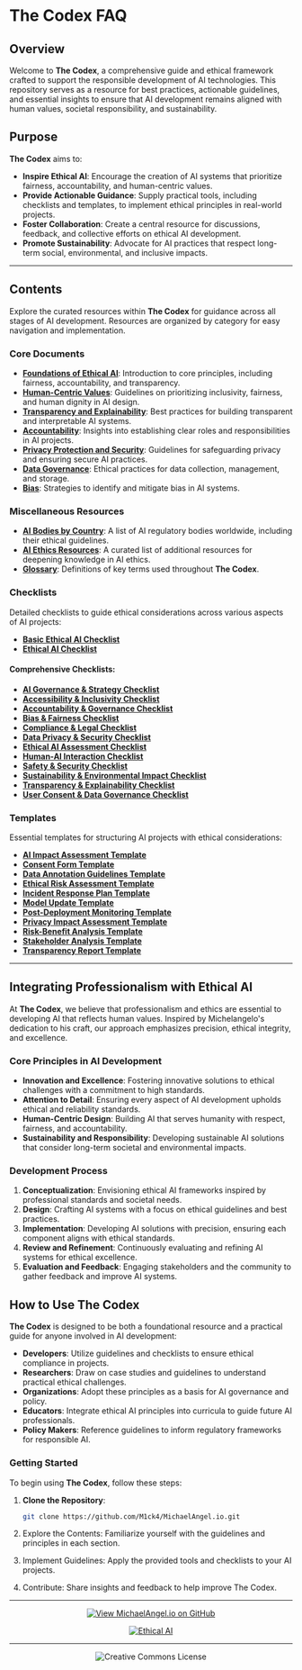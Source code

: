 # The Codex FAQ

## Overview

Welcome to **The Codex**, a comprehensive guide and ethical framework crafted to support the responsible development of AI technologies. This repository serves as a resource for best practices, actionable guidelines, and essential insights to ensure that AI development remains aligned with human values, societal responsibility, and sustainability.

## Purpose

**The Codex** aims to:

- **Inspire Ethical AI**: Encourage the creation of AI systems that prioritize fairness, accountability, and human-centric values.
- **Provide Actionable Guidance**: Supply practical tools, including checklists and templates, to implement ethical principles in real-world projects.
- **Foster Collaboration**: Create a central resource for discussions, feedback, and collective efforts on ethical AI development.
- **Promote Sustainability**: Advocate for AI practices that respect long-term social, environmental, and inclusive impacts.

---

## Contents

Explore the curated resources within **The Codex** for guidance across all stages of AI development. Resources are organized by category for easy navigation and implementation.

### Core Documents 

- **[Foundations of Ethical AI](https://github.com/M1ck4/MichaelAngel.io/blob/main/docs/the_codex/archive/Foundations_of_Ethical_AI.md)**: Introduction to core principles, including fairness, accountability, and transparency.
- **[Human-Centric Values](https://github.com/M1ck4/MichaelAngel.io/blob/main/docs/the_codex/archive/Human-Centric_Values.md)**: Guidelines on prioritizing inclusivity, fairness, and human dignity in AI design.
- **[Transparency and Explainability](https://github.com/M1ck4/MichaelAngel.io/blob/main/docs/the_codex/archive/Transparency_and_Explainability.md)**: Best practices for building transparent and interpretable AI systems.
- **[Accountability](https://github.com/M1ck4/MichaelAngel.io/blob/main/docs/the_codex/archive/Accountability.md)**: Insights into establishing clear roles and responsibilities in AI projects.
- **[Privacy Protection and Security](https://github.com/M1ck4/MichaelAngel.io/blob/main/docs/the_codex/archive/Privacy_Protection_and_Security.md)**: Guidelines for safeguarding privacy and ensuring secure AI practices.
- **[Data Governance](https://github.com/M1ck4/MichaelAngel.io/blob/main/docs/the_codex/archive/Data_Governance.md)**: Ethical practices for data collection, management, and storage.
- **[Bias](https://github.com/M1ck4/MichaelAngel.io/blob/main/docs/the_codex/archive/Bias.md)**: Strategies to identify and mitigate bias in AI systems.

### Miscellaneous Resources

- **[AI Bodies by Country](https://github.com/M1ck4/MichaelAngel.io/blob/main/docs/the_codex/misc/AI_Bodies_by_Country.md)**: A list of AI regulatory bodies worldwide, including their ethical guidelines.
- **[AI Ethics Resources](https://github.com/M1ck4/MichaelAngel.io/blob/main/docs/the_codex/misc/AI_Ethics_Resources.md)**: A curated list of additional resources for deepening knowledge in AI ethics.
- **[Glossary](https://github.com/M1ck4/MichaelAngel.io/blob/main/docs/the_codex/misc/Glossary.md)**: Definitions of key terms used throughout **The Codex**.

### Checklists

Detailed checklists to guide ethical considerations across various aspects of AI projects:

- **[Basic Ethical AI Checklist](https://github.com/M1ck4/MichaelAngel.io/blob/main/docs/the_codex/checklists/Basic_Ethical_AI_Checklist.md)**
- **[Ethical AI Checklist](https://github.com/M1ck4/MichaelAngel.io/blob/main/docs/the_codex/checklists/Ethical_AI_Checklist.md)**

#### Comprehensive Checklists:

- **[AI Governance & Strategy Checklist](https://github.com/M1ck4/MichaelAngel.io/blob/main/docs/the_codex/checklists/comprehensive_checklists/AI_Governance_%26_Strategy_Checklist.md)**
- **[Accessibility & Inclusivity Checklist](https://github.com/M1ck4/MichaelAngel.io/blob/main/docs/the_codex/checklists/comprehensive_checklists/Accessibility_%26_Inclusivity_Checklist.md)**
- **[Accountability & Governance Checklist](https://github.com/M1ck4/MichaelAngel.io/blob/main/docs/the_codex/checklists/comprehensive_checklists/Accountability_%26_Governance_Checklist.md)**
- **[Bias & Fairness Checklist](https://github.com/M1ck4/MichaelAngel.io/blob/main/docs/the_codex/checklists/comprehensive_checklists/Bias_%26_Fairness_Checklist.md)**
- **[Compliance & Legal Checklist](https://github.com/M1ck4/MichaelAngel.io/blob/main/docs/the_codex/checklists/comprehensive_checklists/Compliance_%26_Legal_Checklist.md)**
- **[Data Privacy & Security Checklist](https://github.com/M1ck4/MichaelAngel.io/blob/main/docs/the_codex/checklists/comprehensive_checklists/Data_Privacy_%26_Security_Checklist.md)**
- **[Ethical AI Assessment Checklist](https://github.com/M1ck4/MichaelAngel.io/blob/main/docs/the_codex/checklists/comprehensive_checklists/Ethical_AI_Assessment_Checklist.md)**
- **[Human-AI Interaction Checklist](https://github.com/M1ck4/MichaelAngel.io/blob/main/docs/the_codex/checklists/comprehensive_checklists/Human-AI_Interaction_Checklist.md)**
- **[Safety & Security Checklist](https://github.com/M1ck4/MichaelAngel.io/blob/main/docs/the_codex/checklists/comprehensive_checklists/Safety_%26_Security_Checklist.md)**
- **[Sustainability & Environmental Impact Checklist](https://github.com/M1ck4/MichaelAngel.io/blob/main/docs/the_codex/checklists/comprehensive_checklists/Sustainability_%26_Environmental_Impact_Checklist.md)**
- **[Transparency & Explainability Checklist](https://github.com/M1ck4/MichaelAngel.io/blob/main/docs/the_codex/checklists/comprehensive_checklists/Transparency_%26_Explainability_Checklist.md)**
- **[User Consent & Data Governance Checklist](https://github.com/M1ck4/MichaelAngel.io/blob/main/docs/the_codex/checklists/comprehensive_checklists/User_Consent_%26_Data_Governance_Checklist.md)**

### Templates

Essential templates for structuring AI projects with ethical considerations:

- **[AI Impact Assessment Template](https://github.com/M1ck4/MichaelAngel.io/blob/main/docs/the_codex/templates/AI_Impact_Assessment_Template.md)**
- **[Consent Form Template](https://github.com/M1ck4/MichaelAngel.io/blob/main/docs/the_codex/templates/Consent_Form_Template.md)**
- **[Data Annotation Guidelines Template](https://github.com/M1ck4/MichaelAngel.io/blob/main/docs/the_codex/templates/Data_Annotation_Guidelines_Template.md)**
- **[Ethical Risk Assessment Template](https://github.com/M1ck4/MichaelAngel.io/blob/main/docs/the_codex/templates/Ethical_Risk_Assessment_Template.md)**
- **[Incident Response Plan Template](https://github.com/M1ck4/MichaelAngel.io/blob/main/docs/the_codex/templates/Incident_Response_Plan_Template.md)**
- **[Model Update Template](https://github.com/M1ck4/MichaelAngel.io/blob/main/docs/the_codex/templates/Model_Update_Template.md)**
- **[Post-Deployment Monitoring Template](https://github.com/M1ck4/MichaelAngel.io/blob/main/docs/the_codex/templates/Post-Deployment_Monitoring_Template.md)**
- **[Privacy Impact Assessment Template](https://github.com/M1ck4/MichaelAngel.io/blob/main/docs/the_codex/templates/Privacy_Impact_Assessment_Template.md)**
- **[Risk-Benefit Analysis Template](https://github.com/M1ck4/MichaelAngel.io/blob/main/docs/the_codex/templates/Risk-Benefit_Analysis_Template.md)**
- **[Stakeholder Analysis Template](https://github.com/M1ck4/MichaelAngel.io/blob/main/docs/the_codex/templates/Stakeholder_Analysis_Template.md)**
- **[Transparency Report Template](https://github.com/M1ck4/MichaelAngel.io/blob/main/docs/the_codex/templates/Transparency_Report_Template.md)**

---

## Integrating Professionalism with Ethical AI

At **The Codex**, we believe that professionalism and ethics are essential to developing AI that reflects human values. Inspired by Michelangelo's dedication to his craft, our approach emphasizes precision, ethical integrity, and excellence.

### Core Principles in AI Development

- **Innovation and Excellence**: Fostering innovative solutions to ethical challenges with a commitment to high standards.
- **Attention to Detail**: Ensuring every aspect of AI development upholds ethical and reliability standards.
- **Human-Centric Design**: Building AI that serves humanity with respect, fairness, and accountability.
- **Sustainability and Responsibility**: Developing sustainable AI solutions that consider long-term societal and environmental impacts.

### Development Process

1. **Conceptualization**: Envisioning ethical AI frameworks inspired by professional standards and societal needs.
2. **Design**: Crafting AI systems with a focus on ethical guidelines and best practices.
3. **Implementation**: Developing AI solutions with precision, ensuring each component aligns with ethical standards.
4. **Review and Refinement**: Continuously evaluating and refining AI systems for ethical excellence.
5. **Evaluation and Feedback**: Engaging stakeholders and the community to gather feedback and improve AI systems.

## How to Use The Codex

**The Codex** is designed to be both a foundational resource and a practical guide for anyone involved in AI development:

- **Developers**: Utilize guidelines and checklists to ensure ethical compliance in projects.
- **Researchers**: Draw on case studies and guidelines to understand practical ethical challenges.
- **Organizations**: Adopt these principles as a basis for AI governance and policy.
- **Educators**: Integrate ethical AI principles into curricula to guide future AI professionals.
- **Policy Makers**: Reference guidelines to inform regulatory frameworks for responsible AI.

### Getting Started

To begin using **The Codex**, follow these steps:

1. **Clone the Repository**:

   ```bash
   git clone https://github.com/M1ck4/MichaelAngel.io.git

2. Explore the Contents: Familiarize yourself with the guidelines and principles in each section.

3. Implement Guidelines: Apply the provided tools and checklists to your AI projects.

4. Contribute: Share insights and feedback to help improve The Codex.

<div align="center">

---

[![View MichaelAngel.io on GitHub](https://img.shields.io/badge/GitHub-View%20MichaelAngel.io-blue?logo=github)](https://github.com/M1ck4/MichaelAngel.io)

[![Ethical AI](https://img.shields.io/badge/Ethical%20AI-Priority-orange.svg)](https://github.com/M1ck4/MichaelAngel.io/blob/main/docs/the_codex/AI_Artisians_FAQ.md) 

---

![Creative Commons License](https://img.shields.io/badge/License-CC%20BY--NC--SA%204.0-lightgrey?style=for-the-badge&logo=creative-commons&logoColor=white)
</div>
